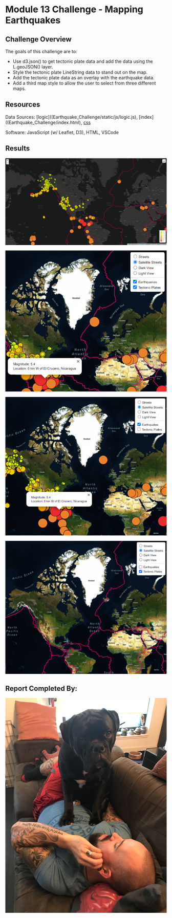 # Module 13 Challenge - Mapping Earthquakes

## Challenge Overview

The goals of this challenge are to:

- Use d3.json() to get tectonic plate data and add the data using the L.geoJSON() layer.
- Style the tectonic plate LineString data to stand out on the map.
- Add the tectonic plate data as an overlay with the earthquake data.
- Add a third map style to allow the user to select from three different maps.

## Resources
Data Sources: [logic]((Earthquake_Challenge/static/js/logic.js), [index]((Earthquake_Challenge/index.html), [css](Earthquake_Challenge/static/css/style.css)

Software: JavaScript (w/ Leaflet, D3), HTML, VSCode

## Results

![](Earthquake_Challenge/static/images/final_map.png)

![](Earthquake_Challenge/static/images/detail.png)

![](Earthquake_Challenge/static/images/detail1.png)

![](Earthquake_Challenge/static/images/detail2.png)

## Report Completed By:
![](Earthquake_Challenge/static/images/sal.jpg)
